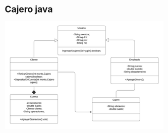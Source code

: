 <!DOCTYPE html>
<html lang="en">
<head>
    <meta charset="UTF-8">
    <meta name="viewport" content="width=device-width, initial-scale=1.0">
</head>
<body>
    <h1>Cajero java</h1>
    <img src="diagrama.png" alt="">
</body>
</html>
